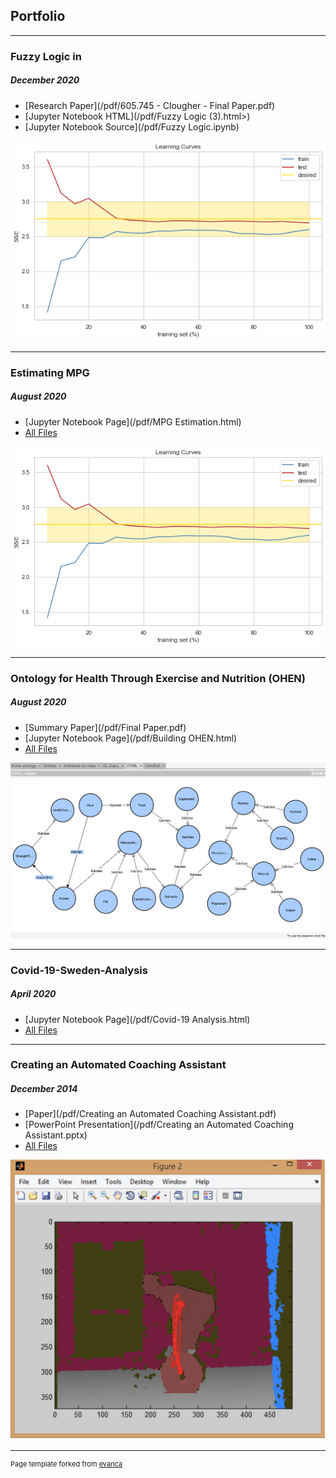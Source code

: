 ## Portfolio
---

### Fuzzy Logic in
##### _December 2020_
- [Research Paper](/pdf/605.745 - Clougher - Final Paper.pdf)
- [Jupyter Notebook HTML](/pdf/Fuzzy Logic (3).html>)
- [Jupyter Notebook Source](/pdf/Fuzzy Logic.ipynb)
<img src="images/mpg curves.png"/>

---

### Estimating MPG
##### _August 2020_
- [Jupyter Notebook Page](/pdf/MPG Estimation.html)
- [All Files](https://github.com/mclougher/mpg)
<img src="images/mpg curves.png"/>

---

### Ontology for Health Through Exercise and Nutrition (OHEN)
##### _August 2020_
- [Summary Paper](/pdf/Final Paper.pdf)
- [Jupyter Notebook Page](/pdf/Building OHEN.html)
- [All Files](https://github.com/mclougher/ohen)
<img src="images/ohen image.png"/>

---

### Covid-19-Sweden-Analysis 
##### _April 2020_
- [Jupyter Notebook Page](/pdf/Covid-19 Analysis.html)
- [All Files](https://github.com/mclougher/Covid-19-Sweden-Analysis)

---
### Creating an Automated Coaching Assistant 
##### _December 2014_

- [Paper](/pdf/Creating an Automated Coaching Assistant.pdf)
- [PowerPoint Presentation](/pdf/Creating an Automated Coaching Assistant.pptx)
- [All Files](https://github.com/mclougher/Automated-Coaching-Assistant)
<img src="images/Deadlift.png"/>

---

<p style="font-size:11px">Page template forked from <a href="https://github.com/evanca/quick-portfolio">evanca</a></p>
<!-- Remove above link if you don't want to attibute -->
